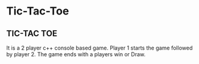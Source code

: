 # Tic-Tac-Toe

TIC-TAC TOE
-----------

It is a 2 player c++ console based game.
Player 1 starts the game followed by player 2.
The game ends with a players win or Draw.
